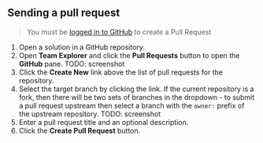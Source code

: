 ## Sending a pull request

> You must be [logged in to GitHub](../getting-started/authenticating-to-github.md) to create a Pull Request

1. Open a solution in a GitHub repository.
2. Open **Team Explorer** and click the **Pull Requests** button to open the **GitHub** pane. TODO: screenshot
3. Click the **Create New** link above the list of pull requests for the repository.
4. Select the target branch by clicking the link. If the current repository is a fork, then there will be two sets of branches in the dropdown - to submit a pull request upstream then select a branch with the `owner:` prefix of the upstream repository. TODO: screenshot
5. Enter a pull request title and an optional description.
6. Click the **Create Pull Request** button.
